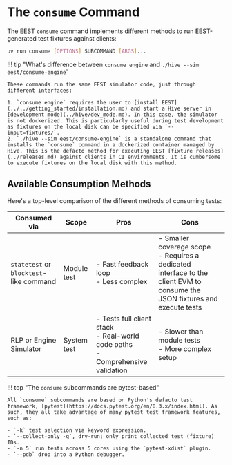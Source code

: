 # The `consume` Command

The EEST `consume` command implements different methods to run EEST-generated test fixtures against clients:

```bash
uv run consume [OPTIONS] SUBCOMMAND [ARGS]...
```

!!! tip "What's difference between `consume engine` and `./hive --sim eest/consume-engine`"

    These commands run the same EEST simulator code, just through different interfaces:

    1. `consume engine` requires the user to [install EEST](../../getting_started/installation.md) and start a Hive server in [development mode](../hive/dev_mode.md). In this case, the simulator is not dockerized. This is particularly useful during test development as fixtures on the local disk can be specified via `--input=fixtures/`.
    2. `./hive --sim eest/consume-engine` is a standalone command that installs the `consume` command in a dockerized container managed by Hive. This is the defacto method for executing EEST [fixture releases](../releases.md) against clients in CI environments. It is cumbersome to execute fixtures on the local disk with this method.

## Available Consumption Methods

Here's a top-level comparison of the different methods of consuming tests:

| Consumed via                                       | Scope       | Pros                                                                                 | Cons                                                                                                                           |
| -------------------------------------------------- | ----------- | ------------------------------------------------------------------------------------ | ------------------------------------------------------------------------------------------------------------------------------ |
| `statetest` or <code>blocktest</code>-like command | Module test | - Fast feedback loop<br/>- Less complex                                              | - Smaller coverage scope<br/>- Requires a dedicated interface to the client EVM to consume the JSON fixtures and execute tests |
| RLP or Engine Simulator                            | System test | - Tests full client stack<br/>- Real-world code paths<br/>- Comprehensive validation | - Slower than module tests<br/>- More complex setup                                                                            |

!!! top "The `consume` subcommands are pytest-based"

    All `consume` subcommands are based on Python's defacto test framework, [pytest](https://docs.pytest.org/en/8.3.x/index.html). As such, they all take advantage of many pytest test framework features, such as:

    - `-k` test selection via keyword expression.
    - `--collect-only -q`, dry-run; only print collected test (fixture) IDs.
    - `-n 5` run tests across 5 cores using the `pytest-xdist` plugin.
    - `--pdb` drop into a Python debugger.
